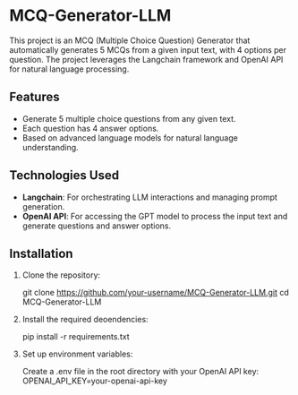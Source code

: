 # MCQ-Generator-LLM

This project is an MCQ (Multiple Choice Question) Generator that automatically generates 5 MCQs from a given input text, with 4 options per question. The project leverages the Langchain framework and OpenAI API for natural language processing.

## Features

- Generate 5 multiple choice questions from any given text.
- Each question has 4 answer options.
- Based on advanced language models for natural language understanding.

## Technologies Used

- **Langchain**: For orchestrating LLM interactions and managing prompt generation.
- **OpenAI API**: For accessing the GPT model to process the input text and generate questions and answer options.


## Installation

1. Clone the repository:

   git clone https://github.com/your-username/MCQ-Generator-LLM.git
   cd MCQ-Generator-LLM

2. Install the required deoendencies:
   
   pip install -r requirements.txt

3. Set up environment variables:
   
   Create a .env file in the root directory with your OpenAI API key:
   OPENAI_API_KEY=your-openai-api-key


